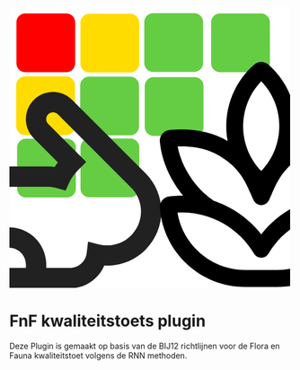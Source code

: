 <img src= 'icon\FnF_icon.png'></img>

# FnF kwaliteitstoets plugin
Deze Plugin is gemaakt op basis van de BIJ12 richtlijnen voor de Flora en Fauna kwaliteitstoet volgens de RNN methoden.
